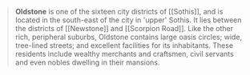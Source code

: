 > **Oldstone** is one of the sixteen city districts of [[Sothis]], and is located in the south-east of the city in 'upper' Sothis. It lies between the districts of [[Newstone]] and [[Scorpion Road]]. Like the other rich, peripheral suburbs, Oldstone contains large oasis circles; wide, tree-lined streets; and excellent facilities for its inhabitants. These residents include wealthy merchants and craftsmen, civil servants and even nobles dwelling in their mansions.








